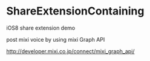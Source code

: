 ShareExtensionContaining
========================

iOS8 share extension demo

post mixi voice by using mixi Graph API

http://developer.mixi.co.jp/connect/mixi_graph_api/

